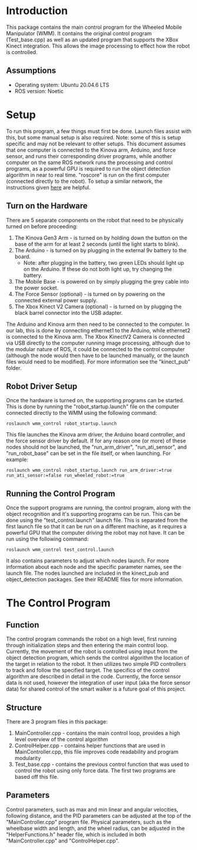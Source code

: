 # Introduction
This package contains the main control program for the Wheeled Mobile Manipulator (WMM). It contains the original control program (Test_base.cpp) as well as an updated program that supports the XBox Kinect integration. This allows the image processing to effect how the robot is controlled.

## Assumptions
- Operating system: Ubuntu 20.04.6 LTS
- ROS version: Noetic

# Setup
To run this program, a few things must first be done. Launch files assist with this, but some manual setup is also required.
Note: some of this is setup specific and may not be relevant to other setups. This document assumes that one computer is connected to the Kinova arm, Arduino, and force sensor, and runs their corresponding driver programs, while another computer on the same ROS network runs the processing and control programs, as a powerful GPU is required to run the object detection algorithm in near to real time. "roscore" is run on the first computer (connected directly to the robot). To setup a similar network, the instructions given [here](https://wiki.ros.org/ROS/Tutorials/MultipleMachines) are helpful.

## Turn on the Hardware
There are 5 separate components on the robot that need to be physically turned on before proceeding:
1. The Kinova Gen3 Arm - is turned on by holding down the button on the base of the arm for at least 2 seconds (until the light starts to blink).
2. The Arduino - is turned on by plugging in the external 9v battery to the board.
    - Note: after plugging in the battery, two green LEDs should light up on the Arduino. If these do not both light up, try changing the battery.
3. The Mobile Base - is powered on by simply plugging the grey cable into the power socket.
4. The Force Sensor (optional) - is turned on by powering on the connected external power supply.
5. The Xbox Kinect V2 Camera (optional) - is turned on by plugging the black barrel connector into the USB adapter.

The Arduino and Kinova arm then need to be connected to the computer. In our lab, this is done by connecting ethernet1 to the Arduino, while ethernet2 is connected to the Kinova arm.
The Xbox KinectV2 Camera is connected via USB directly to the computer running image processing, although due to the modular nature of ROS, it could be connected to the control computer (although the node would then have to be launched manually, or the launch files would need to be modified). For more information see the "kinect_pub" folder.

## Robot Driver Setup
Once the hardware is turned on, the supporting programs can be started. This is done by running the "robot_startup.launch" file on the computer connected directly to the WMM using the following command:

    roslaunch wmm_control robot_startup.launch

This file launches the Kinova arm driver, the Arduino board controller, and the force sensor driver by default. If for any reason one (or more) of these nodes should not be launched, the "run_arm_driver", "run_ati_sensor", and "run_robot_base" can be set in the file itself, or when launching. For example:    

    roslaunch wmm_control robot_startup.launch run_arm_driver:=true run_ati_sensor:=false run_wheeled_robot:=true

## Running the Control Program
Once the support programs are running, the control program, along with the object recognition and it's supporting programs can be run. This can be done using the "test_control.launch" launch file. This is separated from the first launch file so that it can be run on a different machine, as it requires a powerful GPU that the computer driving the robot may not have. It can be run using the following command:

    roslaunch wmm_control test_control.launch

It also contains parameters to adjust which nodes launch. For more information about each node and the specific parameter names, see the launch file. The nodes launched are included in the kinect_pub and object_detection packages. See their README files for more information.

# The Control Program
## Function
The control program commands the robot on a high level, first running through initialization steps and then entering the main control loop. Currently, the movement of the robot is controlled using input from the object detection program, which sends the control algorithm the location of the target in relation to the robot. It then utilizes two simple PID controllers to track and follow the specified target. The specifics of the control algorithm are described in detail in the code. Currently, the force sensor data is not used, however the integration of user input (aka the force sensor data) for shared control of the smart walker is a future goal of this project.

## Structure
There are 3 program files in this package:
1. MainController.cpp - contains the main control loop, provides a high level overview of the control algorithm
2. ControlHelper.cpp - contains helper functions that are used in MainController.cpp, this file improves code readability and program modularity
3. Test_base.cpp - contains the previous control function that was used to control the robot using only force data. The first two programs are based off this file.

## Parameters
Control parameters, such as max and min linear and angular velocities, following distance, and the PID parameters can be adjusted at the top of the "MainController.cpp" program file. Physical parameters, such as the wheelbase width and length, and the wheel radius, can be adjusted in the "HelperFunctions.h" header file, which is included in both "MainController.cpp" and "ControlHelper.cpp".
